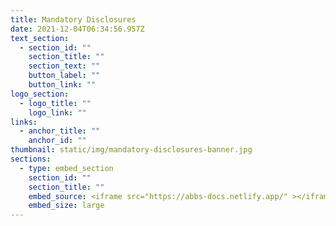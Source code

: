 ```yaml
---
title: Mandatory Disclosures
date: 2021-12-04T06:34:56.957Z
text_section:
  - section_id: ""
    section_title: ""
    section_text: ""
    button_label: ""
    button_link: ""
logo_section:
  - logo_title: ""
    logo_link: ""
links:
  - anchor_title: ""
    anchor_id: ""
thumbnail: static/img/mandatory-disclosures-banner.jpg
sections:
  - type: embed_section
    section_id: ""
    section_title: ""
    embed_source: <iframe src="https://abbs-docs.netlify.app/" ></iframe>
    embed_size: large
---
```

